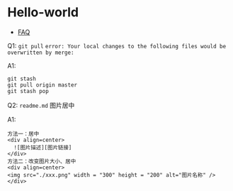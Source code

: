 # Hello-world
- [FAQ](#faq)  

Q1: `git pull` `error: Your local changes to the following files would be overwritten by merge:`  

A1:  
```
git stash
git pull origin master
git stash pop
```

Q2: `readme.md` 图片居中  

A1:  
```
方法一：居中
<div align=center> 
  ![图片描述][图片链接] 
</div>
方法二：改变图片大小、居中
<div align=center> 
<img src="./xxx.png" width = "300" height = "200" alt="图片名称" />
</div>
```


